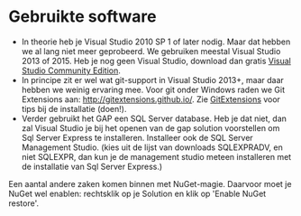Gebruikte software
==================

-   In theorie heb je Visual Studio 2010 SP 1 of later nodig. Maar dat
    hebben we al lang niet meer geprobeerd. We gebruiken meestal Visual
    Studio 2013 of 2015. Heb je nog geen Visual Studio, download dan
    gratis [Visual Studio Community
    Edition](https://www.visualstudio.com/en-us/products/visual-studio-community-vs.aspx).
-   In principe zit er wel wat git-support in Visual Studio 2013+, maar
    daar hebben we weinig ervaring mee. Voor git onder Windows raden we
    Git Extensions aan: http://gitextensions.github.io/. Zie
    [GitExtensions](GitExtensions.md) voor tips bij de installatie (doen!).
-   Verder gebruikt het GAP een SQL Server database. Heb je dat niet,
    dan zal Visual Studio je bij het openen van de gap solution
    voorstellen om Sql Server Express te installeren. Installeer ook de
    SQL Server Management Studio. (kies uit de lijst van downloads
    SQLEXPRADV, en niet SQLEXPR, dan kun je de management studio meteen
    installeren met de installatie van Sql Server Express.)

Een aantal andere zaken komen binnen met NuGet-magie. Daarvoor moet je
NuGet wel enablen: rechtsklik op je Solution en klik op 'Enable NuGet
restore'.
